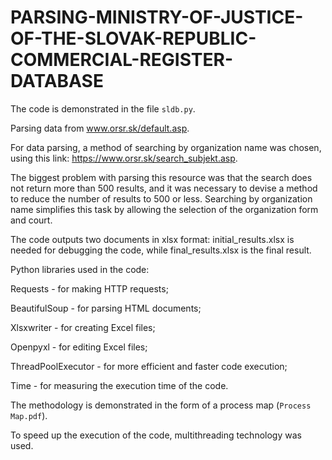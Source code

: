 # PARSING-MINISTRY-OF-JUSTICE-OF-THE-SLOVAK-REPUBLIC-COMMERCIAL-REGISTER-DATABASE

The code is demonstrated in the file `sldb.py`.

Parsing data from www.orsr.sk/default.asp.

For data parsing, a method of searching by organization name was chosen, using this link: https://www.orsr.sk/search_subjekt.asp.

The biggest problem with parsing this resource was that the search does not return more than 500 results, and it was necessary to devise a method to reduce the number of results to 500 or less. Searching by organization name simplifies this task by allowing the selection of the organization form and court.

The code outputs two documents in xlsx format: initial_results.xlsx is needed for debugging the code, while final_results.xlsx is the final result.

Python libraries used in the code:

Requests - for making HTTP requests;

BeautifulSoup - for parsing HTML documents;

Xlsxwriter - for creating Excel files;

Openpyxl - for editing Excel files;

ThreadPoolExecutor - for more efficient and faster code execution;

Time - for measuring the execution time of the code.


The methodology is demonstrated in the form of a process map (`Process Map.pdf`).

To speed up the execution of the code, multithreading technology was used.
